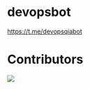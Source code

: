 # devopsbot
https://t.me/devopsqiabot


# Contributors
<a href="https://github.com/kpehki/devopsbot/graphs/contributors">
  <img src="https://contrib.rocks/image?repo=kpehki/devopsbot" />
</a>
